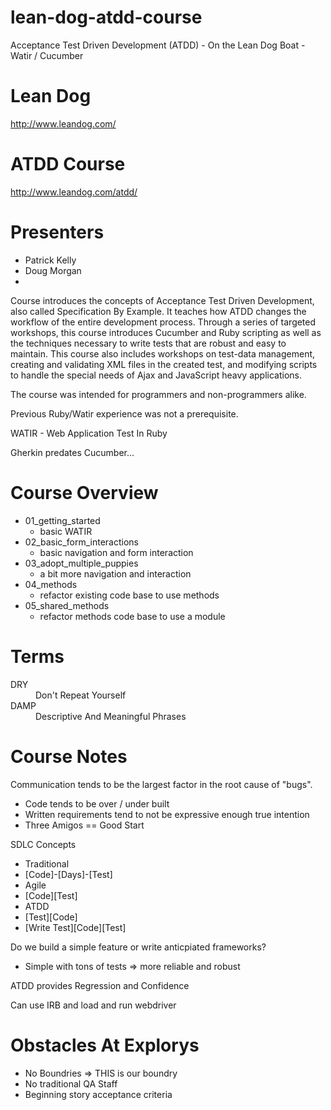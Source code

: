 # lean-dog-atdd-course
Acceptance Test Driven Development (ATDD) - On the Lean Dog Boat - Watir / Cucumber

# Lean Dog
http://www.leandog.com/

# ATDD Course
http://www.leandog.com/atdd/

# Presenters
* Patrick Kelly
* Doug Morgan
* 

Course introduces the concepts of Acceptance Test Driven Development, also called Specification By Example. It teaches how ATDD changes the workflow of the entire development process. Through a series of targeted workshops, this course introduces Cucumber and Ruby scripting as well as the techniques necessary to write tests that are robust and easy to maintain. This course also includes workshops on test-data management, creating and validating XML files in the created test, and modifying scripts to handle the special needs of Ajax and JavaScript heavy applications.

The course was intended for programmers and non-programmers alike.

Previous Ruby/Watir experience was not a prerequisite.

WATIR - Web Application Test In Ruby

Gherkin predates Cucumber...

# Course Overview
* 01_getting_started
  * basic WATIR
* 02_basic_form_interactions
  * basic navigation and form interaction
* 03_adopt_multiple_puppies
  * a bit more navigation and interaction
* 04_methods
  * refactor existing code base to use methods
* 05_shared_methods
  * refactor methods code base to use a module

# Terms
<dl>
  <dt>DRY</dt>
  <dd>Don't Repeat Yourself</dd>
  <dt>DAMP</dt>
  <dd>Descriptive And Meaningful Phrases</dd>
</dl>

# Course Notes
Communication tends to be the largest factor in the root cause of "bugs".
* Code tends to be over / under built
* Written requirements tend to not be expressive enough true intention
* Three Amigos == Good Start

SDLC Concepts
* Traditional
 * [Code]-[Days]-[Test]
* Agile
 * [Code][Test]
* ATDD
 * [Test][Code]
 * [Write Test][Code][Test]

Do we build a simple feature or write anticpiated frameworks?
* Simple with tons of tests => more reliable and robust

ATDD provides Regression and Confidence

Can use IRB and load and run webdriver

# Obstacles At Explorys
* No Boundries => THIS is our boundry
* No traditional QA Staff
* Beginning story acceptance criteria
